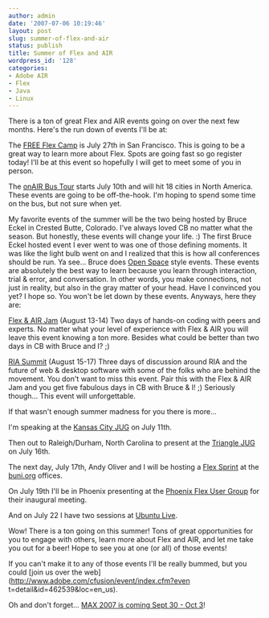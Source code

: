 ```yaml
---
author: admin
date: '2007-07-06 10:19:46'
layout: post
slug: summer-of-flex-and-air
status: publish
title: Summer of Flex and AIR
wordpress_id: '128'
categories:
- Adobe AIR
- Flex
- Java
- Linux
---
```


There is a ton of great Flex and AIR events going on over the next few months.
Here's the run down of events I'll be at:

The [FREE Flex Camp](http://flexcamp.eventbrite.com/) is July 27th in San
Francisco. This is going to be a great way to learn more about Flex. Spots are
going fast so go register today! I'll be at this event so hopefully I will get
to meet some of you in person.

The [onAIR Bus Tour](http://onair.adobe.com/) starts July 10th and will hit 18
cities in North America. These events are going to be off-the-hook. I'm hoping
to spend some time on the bus, but not sure when yet.

My favorite events of the summer will be the two being hosted by Bruce Eckel
in Crested Butte, Colorado. I've always loved CB no matter what the season.
But honestly, these events will change your life. :) The first Bruce Eckel
hosted event I ever went to was one of those defining moments. It was like the
light bulb went on and I realized that this is how all conferences should be
run. Ya see... Bruce does [Open
Space](http://en.wikipedia.org/wiki/Open_Space_Technology) style events. These
events are absolutely the best way to learn because you learn through
interaction, trial & error, and conversation. In other words, you make
connections, not just in reality, but also in the gray matter of your head.
Have I convinced you yet? I hope so. You won't be let down by these events.
Anyways, here they are:

[Flex & AIR
Jam](http://www.mindviewinc.com/Conferences/FlexApolloJam/Index.php) (August
13-14) Two days of hands-on coding with peers and experts. No matter what your
level of experience with Flex & AIR you will leave this event knowing a ton
more. Besides what could be better than two days in CB with Bruce and I? ;)

[RIA Summit](http://www.mindviewinc.com/Conferences/RIA/Index.php) (August
15-17) Three days of discussion around RIA and the future of web & desktop
software with some of the folks who are behind the movement. You don't want to
miss this event. Pair this with the Flex & AIR Jam and you get five fabulous
days in CB with Bruce & I! ;) Seriously though... This event will
unforgettable.

If that wasn't enough summer madness for you there is more...

I'm speaking at the [Kansas City JUG](http://kcjava.org/kcjava.htm) on July
11th.

Then out to Raleigh/Durham, North Carolina to present at the [Triangle
JUG](http://trijug.org/meetinginfo.jsp?date=2007-07) on July 16th.

The next day, July 17th, Andy Oliver and I will be hosting a [Flex
Sprint](http://upcoming.yahoo.com/event/215190/?ps=5) at the
[buni.org](http://buni.org) offices.

On July 19th I'll be in Phoenix presenting at the [Phoenix Flex User
Group](http://www.phxflex.org/) for their inaugural meeting.

And on July 22 I have two sessions at [Ubuntu
Live](http://www.ubuntulive.com/cs/ubuntu/view/e_spkr/3640).

Wow! There is a ton going on this summer! Tons of great opportunities for you
to engage with others, learn more about Flex and AIR, and let me take you out
for a beer! Hope to see you at one (or all) of those events!

If you can't make it to any of those events I'll be really bummed, but you
could [join us over the web](http://www.adobe.com/cfusion/event/index.cfm?even
t=detail&id=462539&loc=en_us).

Oh and don't forget... [MAX 2007 is coming Sept 30 - Oct
3](http://www.adobemax2007.com/)!

